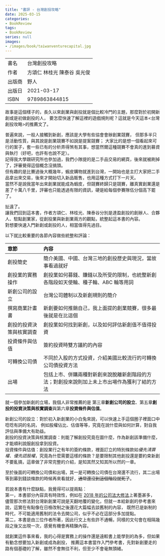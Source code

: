 ```yaml
---
title: "書評 - 台灣創投攻略"
date: 2025-03-15
categories:
- BookReview
tags:
- BookReview
series: null
images:
- /images/book/taiwanventurecapital.jpg
---
```


|   |   |
|:-|:-|
|書名|台灣創投攻略|
|作者|方頌仁 林桂光 陳泰谷 吳光俊|
|出版商|野人|
|出版日|2021-03-17|
|ISBN|9789863844815|
<!--more-->

故事是這個樣子的，長久以來創業與創投就是個比較冷門的主題，那麼對於初開新創或是初做創投的人，
要怎麼快速了解這裡的遊戲規則呢？這就是今天這本<台灣創投攻略>的推薦文了。

普遍來說，一般人接觸到新創，應該是大學有些協會會辦創業競賽， 但那多半只是活動性質，與其說是創業競賽不如說是提案競賽；
大家比的是想一個看起來可行的案子，套一些已有的分析弄得煞有其事，想當然爾這種競賽不會真的進到募資與執行（好吧，也許有也說不定）。  
記得我大學跟研究所也參加過，我們小隊提的是二手品交易的網頁，後來就被刷掉了，評審覺得這個概念沒搞頭。  
但有趣的是比賽過後大概幾年，蝦皮購物就進到台灣，一開始也是主打大家把二手品拿出來交易，後來才開始切入新品販售，也用這種方式打下一片天。  
當然不是說我當年出來創業就能成為蝦皮，但競賽終歸只是競賽，離真實創業還是差了十萬八千里，評審也只能透過有限的資訊，硬是給每個參賽隊伍分個高下罷了。

扯遠了。  
讓我們回到這本書，作者方頌仁、林桂光、陳泰谷分別是達盈創投的創辦人、合夥人、駐點創業家，從創投業與新創業兩方的觀點，統整起這本書的內容。  
對想要快速入門新創或創投的人，相當值得先過目。

以下就比較重要的各節內容做些統整和評論：

| 章節 | 內容 |
|:-|:-|
|創投簡史        | 簡介美國、中國、台灣三地的創投歷史與現況，當故事看過就好 |
|創投業的實務操作 | 創投業如何募錢、賺錢以及所受的限制，也統整新創各階段如天使輪、種子輪、ABC 輪等用詞 |
|新創公司的設立   |台灣公司體制以及新創規則的簡介 |
|撰寫商業計畫書   |新創要如何推銷自己，我上面提的創業競賽，很多最後就是在比這個 |
|創投的投資決策與核實調查 | 創投業如何找到新創，以及如何評估新創值不值得投資 |
|投資條件與估值 | 簽約投資時雙方議約的內容 |
|可轉換公司債 | 不同於入股的方式投資，介紹美國比較流行的可轉換公司債投資方法 |
|出場       | 包括上市、併購兩種對新創來說脫離新創階段的方法；對創投來說則加上未上市出場作為獲利了結的方法 |

就一個參加新創的立場，我個人非常推薦的是
第三章**新創公司的設立**、第五章**創投的投資決策與核實調查**與第六章**投資條件與估值**。  

新創公司的設立：對於初入新創業的小白兔來說，可以快速上手這個圈子裡面口中唸唸有詞的名詞，
例如股權佔比、估值等等，究竟在說什麼與如何計算，對自我評估與準備大有助益。  
創投的投資決策與核實調查：則能了解創投究竟在圖什麼，作為新創該準備什麼，才能順利說服創投拿到投資。  
投資條件與估值：創投業行之有年的簽約條款，裡面訂立的特別條款如*優先清算權*、*優先認股權*，究竟為什麼需要這樣的條款？是要限制其他創投還是要約束新創不要亂搞，這章做了非常完整的介紹，是知其然又知其所以然的一章。

至於後面的可轉換公司債和出場，其一是可轉換公司債在台灣還不流行，其二出場等到募到錢談條款的時候再來看就好，~~通常還沒到這個階段就死了~~。

若說本書有什麼缺點，我覺得可以提兩點：  
第一，本書部分內容具有時效性，例如在 [2018 年的公司法大修法](https://www2.deloitte.com/tw/tc/pages/tax/articles/company-act-amendment.html)上著墨甚多，
儘管那次修法對台灣新創業可說是天翻地覆的變化，但就一本給新創的參考書來說，這實在有點像在日檢改制之後還花大篇幅去談舊制的內容，
既然已是新制的時代，不可能適用舊制的法令去開公司，似乎不必在這部分多加提點。  
第二，本書是由三位作者所著，因此行文上有些許不通暢，同樣的文句會在相隔幾段之後又出現一次，感覺有機會再精鍊內容。

就創業這件事來看，我的心得是實務上的操作還是遠較書上能學到的為多，但如果有動念想要加入新創或成為創投，
推薦這本書當作入門參考書，先對新創要走的路有個基礎的了解，雖然不會無往不利，但至少不會毫無頭緒。
